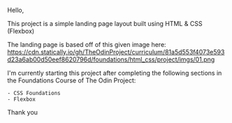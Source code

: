 Hello, 

This project is a simple landing page layout built using HTML & CSS (Flexbox) 

The landing page is based off of this given image here: https://cdn.statically.io/gh/TheOdinProject/curriculum/81a5d553f4073e593d23a6ab00d50eef8620796d/foundations/html_css/project/imgs/01.png 

I'm currently starting this project after completing the following sections 
in the Foundations Course of The Odin Project: 

    - CSS Foundations 
    - Flexbox 
    
Thank you
